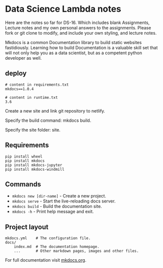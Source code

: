 # Data Science Lambda notes

Here are the notes so far for DS-16. Which includes blank Assignments, Lecture notes
and my own personal answers to the assignments. Please fork or git clone to modify, and include your
own styling, and lecture notes.

Mkdocs is a common Documentation library to build static websites fastidiously. Learning how to
build Documentation is a valuable skill set that will not only help you as a data scientist, but as a 
 competent python developer as well.

## deploy

    # content in requirements.txt
    mkdocs==1.0.4
    
    # content in runtime.txt
    3.6
    
Create a new site and link git repository to netlify.

Specify the build command: mkdocs build.

Specify the site folder: site.

## Requirements

    pip install wheel
    pip install mkdocs
    pip install mkdocs-jupyter
    pip install mkdocs-windmill

## Commands

* `mkdocs new [dir-name]` - Create a new project.
* `mkdocs serve` - Start the live-reloading docs server.
* `mkdocs build` - Build the documentation site.
* `mkdocs -h` - Print help message and exit.

## Project layout

    mkdocs.yml    # The configuration file.
    docs/
        index.md  # The documentation homepage.
        ...       # Other markdown pages, images and other files.




For full documentation visit [mkdocs.org](https://www.mkdocs.org).
